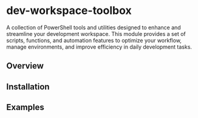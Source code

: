 # dev-workspace-toolbox

A collection of PowerShell tools and utilities designed to enhance and streamline your development workspace. This module provides a set of scripts, functions, and automation features to optimize your workflow, manage environments, and improve efficiency in daily development tasks.

## Overview

## Installation

## Examples


